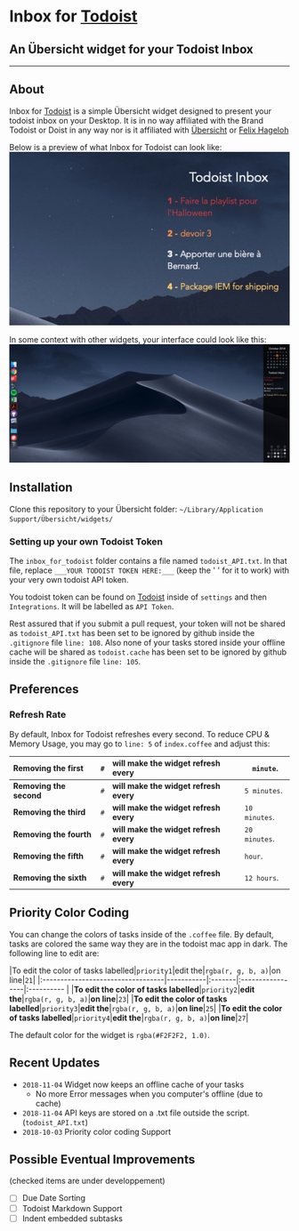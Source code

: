# Inbox for [Todoist](https://en.todoist.com/tour) #
## An Übersicht widget for your Todoist Inbox ##
---
## About ##
Inbox for [Todoist](https://en.todoist.com/tour) is a simple Übersicht widget designed to present your todoist inbox on your Desktop. It is in no way affiliated with the Brand Todoist or Doist in any way nor is it affiliated with [Übersicht](http://tracesof.net/uebersicht/) or [Felix Hageloh](https://github.com/felixhageloh)


Below is a preview of what Inbox for Todoist can look like:
![Screenshot](screenshot.png)


In some context with other widgets, your interface could look like this:
![Screenshot 2](screenshot2.png)
## Installation ##
Clone this repository to your Übersicht folder:
`~/Library/Application Support/Übersicht/widgets/`

### Setting up your own Todoist Token ###
The `inbox_for_todoist` folder contains a file named `todoist_API.txt`. In that file, replace
`___YOUR TODOIST TOKEN HERE:___` (keep the ' ' for it to work) with your very own todoist API token.


You todoist token can be found on [Todoist](https://todoist.com) inside of `settings` and then `Integrations`. It will be labelled as `API Token`.

Rest assured that if you submit a pull request, your token will not be shared as `todoist_API.txt` has been set to be ignored by github inside the `.gitignore` file `line: 108`. Also none of your tasks stored inside your offline cache will be shared as `todoist.cache` has been set to be ignored by github inside the `.gitignore` file `line: 105`.

## Preferences ##
### Refresh Rate ###
By default, Inbox for Todoist refreshes every second. To reduce CPU & Memory Usage, you may go to `line: 5` of `index.coffee` and adjust this:

| Removing the first  | `#` | will make the widget refresh every | `minute`.     |
|:--------------------|:----| :--------------------------------- | ------------- |
| __Removing the second__ | `#` | __will make the widget refresh every__ | `5 minutes`.  |
| __Removing the third__  | `#` | __will make the widget refresh every__ | `10 minutes`. |
| __Removing the fourth__ | `#` | __will make the widget refresh every__ | `20 minutes`. |
| __Removing the fifth__  | `#` | __will make the widget refresh every__ | `hour`.       |
| __Removing the sixth__  | `#` | __will make the widget refresh every__ | `12 hours`.   |

## Priority Color Coding ##
You can change the colors of tasks inside of the `.coffee` file.
By default, tasks are colored the same way they are in the todoist mac app in dark.
The following line to edit are:

|To edit the color of tasks labelled|`priority1`|edit the|`rgba(r, g, b, a)`|on line|`21`|
|:----------------------------------|-----------|:-------|:-----------------|:---------- |
|__To edit the color of tasks labelled__|`priority2`|__edit the__|`rgba(r, g, b, a)`|__on line__|`23`|
|__To edit the color of tasks labelled__|`priority3`|__edit the__|`rgba(r, g, b, a)`|__on line__|`25`|
|__To edit the color of tasks labelled__|`priority4`|__edit the__|`rgba(r, g, b, a)`|__on line__|`27`|

The default color for the widget is `rgba(#F2F2F2, 1.0)`.

## Recent Updates ##
-   `2018-11-04` Widget now keeps an offline cache of your tasks
    -   No more Error messages when you computer's offline (due to cache)
-   `2018-11-04` API keys are stored on a .txt file outside the script. (`todoist_API.txt`)
-   `2018-10-03` Priority color coding Support

## Possible Eventual Improvements ##
(checked items are under developpement)
-   [ ] Due Date Sorting
-   [ ] Todoist Markdown Support
-   [ ] Indent embedded subtasks
